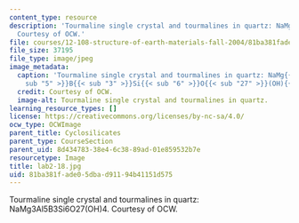```yaml
---
content_type: resource
description: 'Tourmaline single crystal and tourmalines in quartz: NaMg3Al5B3Si6O27(OH)4.
  Courtesy of OCW.'
file: courses/12-108-structure-of-earth-materials-fall-2004/81ba381fade05dbad91194b41151d575_lab2-18.jpg
file_size: 37195
file_type: image/jpeg
image_metadata:
  caption: 'Tourmaline single crystal and tourmalines in quartz: NaMg{{< sub "3" >}}Al{{<
    sub "5" >}}B{{< sub "3" >}}Si{{< sub "6" >}}O{{< sub "27" >}}(OH){{< sub "4" >}}.'
  credit: Courtesy of OCW.
  image-alt: Tourmaline single crystal and tourmalines in quartz.
learning_resource_types: []
license: https://creativecommons.org/licenses/by-nc-sa/4.0/
ocw_type: OCWImage
parent_title: Cyclosilicates
parent_type: CourseSection
parent_uid: 8d434783-38e4-6c38-89ad-01e859532b7e
resourcetype: Image
title: lab2-18.jpg
uid: 81ba381f-ade0-5dba-d911-94b41151d575
---
```

Tourmaline single crystal and tourmalines in quartz: NaMg3Al5B3Si6O27(OH)4. Courtesy of OCW.